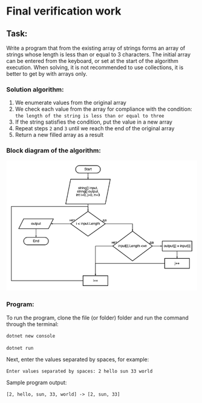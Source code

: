 # Final verification work

## Task:
Write a program that from the existing array of strings forms an array of strings whose length is less than or equal to 3 characters. The initial array can be entered from the keyboard, or set at the start of the algorithm execution. When solving, it is not recommended to use collections, it is better to get by with arrays only.

### Solution algorithm:
1. We enumerate values from the original array
2. We check each value from the array for compliance with the condition: `the length of the string is less than or equal to three`
3. If the string satisfies the condition, put the value in a new array
4. Repeat steps `2` and `3` until we reach the end of the original array
5. Return a new filled array as a result

### Block diagram of the algorithm:
![diagram](diagram.png)

### Program:
To run the program, clone the file (or folder) folder and run the command through the terminal:
```
dotnet new console

dotnet run
```
Next, enter the values separated by spaces, for example:
```
Enter values separated by spaces: 2 hello sun 33 world
```
Sample program output:
```
[2, hello, sun, 33, world] -> [2, sun, 33]
```
